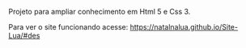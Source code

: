 Projeto para ampliar conhecimento em Html 5 e Css 3.

Para ver o site funcionando acesse: https://natalnalua.github.io/Site-Lua/#des
